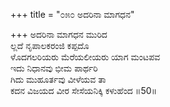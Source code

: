 +++
title = "೦೫೦ ಅದರಿನಾ ಮಾಗಧನ"

+++
ಅದರಿನಾ ಮಾಗಧನ ಮುರಿದ   
ಲ್ಲದೆ ನೃಪಾಲಕರಂಜಿ ಕಪ್ಪದೊ  
ಳೊದಗಲರಿಯರು ಮೆರೆಯಲೀಯರು ಯಾಗ ಮಂಟಪವ   
ಇದು ನಿಧಾನವು ಭೀಮ ಪಾರ್ಥರಿ  
ಗಿದು ಮುಹೂರ್ತವು ವೀಳೆಯವ ತಾ  
ಕದನ ವಿಜಯದ ವೀರ ಸೇಸೆಯನಿಕ್ಕಿ ಕಳುಹೆಂದ     ॥50॥